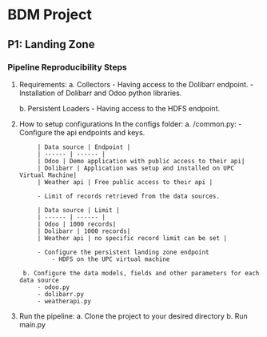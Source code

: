 # BDM Project 

## P1: Landing Zone 

### Pipeline Reproducibility Steps

1. Requirements:
    a. Collectors
        -   Having access to the Dolibarr endpoint. 
        -   Installation of Dolibarr and Odoo python libraries. 

    b. Persistent Loaders
        - Having access to the HDFS endpoint. 

2. How to setup configurations
    In the configs folder:
        a. /common.py:
            - Configure the api endpoints and keys.

            | Data source | Endpoint |
            | ------ | ------ |
            | Odoo | Demo application with public access to their api|
            | Dolibarr | Application was setup and installed on UPC Virtual Machine|
            | Weather api | Free public access to their api |

            - Limit of records retrieved from the data sources.

            | Data source | Limit |
            | ------ | ------ |
            | Odoo | 1000 records|
            | Dolibarr | 1000 records|
            | Weather api | no specific record limit can be set |
 
            - Configure the persistent landing zone endpoint
                - HDFS on the UPC virtual machine

        b. Configure the data models, fields and other parameters for each data source
            - odoo.py
            - dolibarr.py
            - weatherapi.py

3. Run the pipeline:
    a. Clone the project to your desired directory
    b. Run main.py




